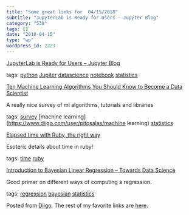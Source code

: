 ```yaml
---
title: "Some great links for  04/15/2018"
subtitle: "JupyterLab is Ready for Users – Jupyter Blog"
category: "538"
tags: []
date: "2018-04-15"
type: "wp"
wordpress_id: 2223
---
```

[JupyterLab is Ready for Users – Jupyter Blog](https://blog.jupyter.org/jupyterlab-is-ready-for-users-5a6f039b8906?source=userActivityShare-d383785221d0-1523740866) 

 tags: [python](https://www.diigo.com/user/pitosalas/python) [Jupiter](https://www.diigo.com/user/pitosalas/Jupiter) [datascience](https://www.diigo.com/user/pitosalas/datascience) [notebook](https://www.diigo.com/user/pitosalas/notebook) [statistics](https://www.diigo.com/user/pitosalas/statistics)

 [Ten Machine Learning Algorithms You Should Know to Become a Data Scientist](https://towardsdatascience.com/ten-machine-learning-algorithms-you-should-know-to-become-a-data-scientist-8dc93d8ca52e?source=userActivityShare-d383785221d0-1523708353) 

A really nice survey of ml algorithms, tutorials and libraries 

 tags: [survey](https://www.diigo.com/user/pitosalas/survey) [machine learning](https://www.diigo.com/user/pitosalas/machine learning) [statistics](https://www.diigo.com/user/pitosalas/statistics)

 [Elapsed time with Ruby, the right way](https://blog.dnsimple.com/2018/03/elapsed-time-with-ruby-the-right-way/) 

Esoteric details about time in ruby!

 tags: [time](https://www.diigo.com/user/pitosalas/time) [ruby](https://www.diigo.com/user/pitosalas/ruby)

 [Introduction to Bayesian Linear Regression – Towards Data Science](https://towardsdatascience.com/introduction-to-bayesian-linear-regression-e66e60791ea7?source=userActivityShare-d383785221d0-1523707926) 

Good primer on different ways of computing a regression. 

 tags: [regression](https://www.diigo.com/user/pitosalas/regression) [bayesian](https://www.diigo.com/user/pitosalas/bayesian) [statistics](https://www.diigo.com/user/pitosalas/statistics)

Posted from [Diigo](https://www.diigo.com). The rest of my favorite links are [here](https://www.diigo.com/user/pitosalas).